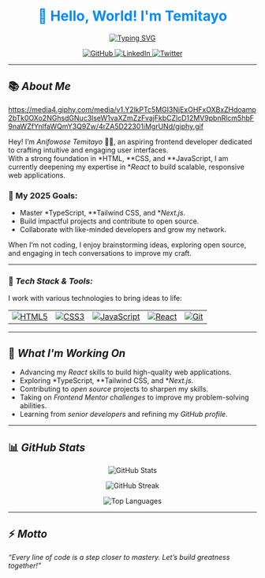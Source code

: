 
<div align="center">
  <h1 style="color: #008afa;">👋 Hello, World! I'm Temitayo</h1>

<a href="https://git.io/typing-svg"><img
src="https://readme-typing-svg.demolab.com?font=Kanit&size=30&pause=3000&color=008AFA&background=FAFAFA00&center=true&width=600&lines=Frontend+Developer;React+Enthusiast;Lifelong+Learner;Let's+Build+Greatness+Together!"
alt="Typing SVG" /></a>

<p>
  <a href="https://github.com/theonly1ty">
    <img src="https://img.shields.io/badge/GitHub-181717?style=for-the-badge&logo=github&logoColor=white" alt="GitHub">
  </a>
  <a href="https://linkedin.com/in/temitayo-anifowose">
    <img src="https://img.shields.io/badge/LinkedIn-0077B5?style=for-the-badge&logo=linkedin&logoColor=white" alt="LinkedIn">
  </a>
  <a href="https://twitter.com/dev_temitayo">
    <img src="https://img.shields.io/badge/X-1DA1F2?style=for-the-badge&logo=twitter&logoColor=white" alt="Twitter">
  </a>
</p>
</div>

---

## 📚 *About Me*

https://media4.giphy.com/media/v1.Y2lkPTc5MGI3NjExOHFxOXBxZHdoamp2bTk0OXo2NGhsdGNuc3lseW1vaXZmZzFvajFkbCZlcD12MV9pbnRlcm5hbF9naWZfYnlfaWQmY3Q9Zw/4rZA5D22301iMgrUNd/giphy.gif

Hey! I’m *Anifowose Temitayo* 👨‍💻, an aspiring frontend developer dedicated to crafting intuitive and engaging user interfaces.  
With a strong foundation in *HTML, **CSS, and **JavaScript, I am currently deepening my expertise in **React* to build scalable, responsive web applications.

### 🎯 My 2025 Goals:
- Master *TypeScript, **Tailwind CSS, and **Next.js*.
- Build impactful projects and contribute to open source.
- Collaborate with like-minded developers and grow my network.

When I’m not coding, I enjoy brainstorming ideas, exploring open source, and engaging in tech conversations to improve my craft.

---

### 🔧 *Tech Stack & Tools:*

I work with various technologies to bring ideas to life:

|                            |                            |                            |                            |                            |
|----------------------------|----------------------------|----------------------------|----------------------------|----------------------------|
| [![HTML5](https://skillicons.dev/icons?i=html)](https://developer.mozilla.org/en-US/docs/Web/HTML) | [![CSS3](https://skillicons.dev/icons?i=css)](https://developer.mozilla.org/en-US/docs/Web/CSS) | [![JavaScript](https://skillicons.dev/icons?i=javascript)](https://developer.mozilla.org/en-US/docs/Web/JavaScript) | [![React](https://skillicons.dev/icons?i=react)](https://reactjs.org/) | [![Git](https://skillicons.dev/icons?i=git)](https://git-scm.com/) |

---

## 🚀 *What I'm Working On*
- Advancing my *React* skills to build high-quality web applications.
- Exploring *TypeScript, **Tailwind CSS, and **Next.js*.
- Contributing to *open source* projects to sharpen my skills.
- Taking on *Frontend Mentor challenges* to improve my problem-solving abilities.
- Learning from *senior developers* and refining my *GitHub profile*.

---

## 📊 *GitHub Stats*
<p align="center">
  <img src="https://github-readme-stats.vercel.app/api?username=theonly1ty&show_icons=true&theme=radical" alt="GitHub Stats" />
</p>
<p align="center">
  <img src="https://github-readme-streak-stats.herokuapp.com/?user=theonly1ty&theme=radical" alt="GitHub Streak" />
</p>
<p align="center">
  <img src="https://github-readme-stats.vercel.app/api/top-langs?username=theonly1ty&show_icons=true&locale=en&layout=compact&theme=radical" alt="Top Languages" />
</p>

---

## ⚡ *Motto*
*“Every line of code is a step closer to mastery. Let’s build greatness together!”*
